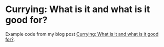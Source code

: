# Currying: What is it and what is it good for?

Example code from my blog post [Currying: What is it and what is it good for?].

[currying: what is it and what is it good for?]: https://bouwe.io/currying-what-is-it-and-what-is-it-good-for
